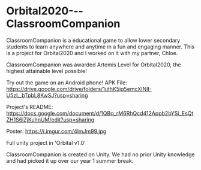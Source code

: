 # Orbital2020---ClassroomCompanion
ClassroomCompanion is a educational game to allow lower secondary students to learn anywhere and anytime in a fun and engaging manner. This is a project for Orbital2020 and I worked on it with my partner, Chloe. 

ClassroomCompanion was awarded Artemis Level for Orbital2020, the highest attainable level possible!

Try out the game on an Android phone! APK File: https://drive.google.com/drive/folders/1uthK5jg5emcXINII-U5zL_bTpbL8KwSJ?usp=sharing

Project's README: https://docs.google.com/document/d/1QBq_rM6RhQcd412Appb2bYSi_EsQtZH1S6iZjKuhnUM/edit?usp=sharing

Poster: https://i.imgur.com/4lmJm99.jpg

Full unity project in 'Orbital v1.0'

ClassroomCompanion is created on Unity. We had no prior Unity knowledge and had picked it up over our year 1 summer break. 
